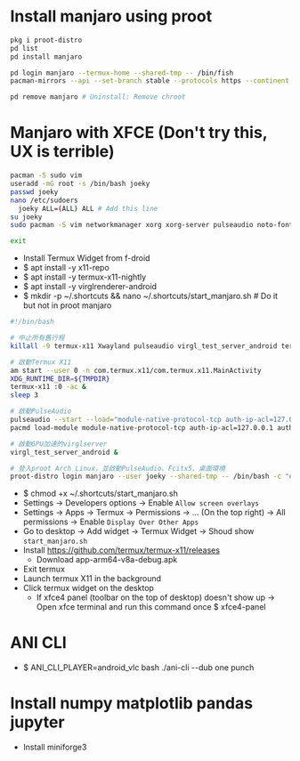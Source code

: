 Install manjaro using proot
=====
```sh
pkg i proot-distro
pd list
pd install manjaro

pd login manjaro --termux-home --shared-tmp -- /bin/fish
pacman-mirrors --api --set-branch stable --protocols https --continent

pd remove manjaro # Uninstall: Remove chroot
```

Manjaro with XFCE (Don't try this, UX is terrible)
=====
```sh
pacman -S sudo vim
useradd -mG root -s /bin/bash joeky
passwd joeky
nano /etc/sudoers
  joeky ALL=(ALL) ALL # Add this line
su joeky
sudo pacman -S vim networkmanager xorg xorg-server pulseaudio noto-fonts-cjk git openssh fakeroot base-devel xfce4 xfce4-goodies lightdm pamac-cli

exit
```
* Install Termux Widget from f-droid
* $ apt install -y x11-repo
* $ apt install -y termux-x11-nightly
* $ apt install -y virglrenderer-android
* $ mkdir -p ~/.shortcuts && nano ~/.shortcuts/start_manjaro.sh # Do it but not in proot manjaro
```bash
#!/bin/bash

# 中止所有舊行程
killall -9 termux-x11 Xwayland pulseaudio virgl_test_server_android termux-wake-lock

# 啟動Termux X11
am start --user 0 -n com.termux.x11/com.termux.x11.MainActivity
XDG_RUNTIME_DIR=${TMPDIR}
termux-x11 :0 -ac &
sleep 3

# 啟動PulseAudio
pulseaudio --start --load="module-native-protocol-tcp auth-ip-acl=127.0.0.1 auth-anonymous=1" --exit-idle-time=-1
pacmd load-module module-native-protocol-tcp auth-ip-acl=127.0.0.1 auth-anonymous=1

# 啟動GPU加速的virglserver
virgl_test_server_android &

# 登入proot Arch Linux，並啟動PulseAudio、Fcitx5、桌面環境
proot-distro login manjaro --user joeky --shared-tmp -- /bin/bash -c "export DISPLAY=:0 PULSE_SERVER=tcp:127.0.0.1 && export XDG_RUNTIME_DIR=${TMPDIR} && dbus-launch --exit-with-session startxfce4"
```
* $ chmod +x ~/.shortcuts/start_manjaro.sh
* Settings -> Developers options -> Enable `Allow screen overlays`
* Settings -> Apps -> Termux -> Permissions -> ... (On the top right) -> All permissions -> Enable `Display Over Other Apps`
* Go to desktop -> Add widget -> Termux Widget -> Shoud show `start_manjaro.sh`
* Install https://github.com/termux/termux-x11/releases
  * Download app-arm64-v8a-debug.apk
* Exit termux
* Launch termux X11 in the background
* Click termux widget on the desktop
  * If xfce4 panel (toolbar on the top of desktop) doesn't show up -> Open xfce terminal and run this command once $ xfce4-panel


ANI CLI
=====
* $ ANI_CLI_PLAYER=android_vlc bash ./ani-cli --dub one punch

Install numpy matplotlib pandas jupyter
=====
* Install miniforge3

